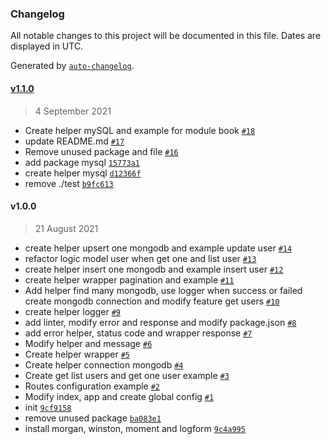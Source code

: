 ### Changelog

All notable changes to this project will be documented in this file. Dates are displayed in UTC.

Generated by [`auto-changelog`](https://github.com/CookPete/auto-changelog).

#### [v1.1.0](https://github.com/bukusaku/exbase/compare/v1.0.0...v1.1.0)

> 4 September 2021

- Create helper mySQL and example for module book [`#18`](https://github.com/bukusaku/exbase/pull/18)
- update README.md [`#17`](https://github.com/bukusaku/exbase/pull/17)
- Remove unused package and file [`#16`](https://github.com/bukusaku/exbase/pull/16)
- add package mysql [`15773a1`](https://github.com/bukusaku/exbase/commit/15773a1f892dc10fa528ab5cab453149848bf204)
- create helper mysql [`d12366f`](https://github.com/bukusaku/exbase/commit/d12366f0bc6e4bf35cfccb985a9766e1085551d0)
- remove ./test [`b9fc613`](https://github.com/bukusaku/exbase/commit/b9fc613d367f24f897c4f9157f0c6f091f62cb79)

#### v1.0.0

> 21 August 2021

- create helper upsert one mongodb and example update user [`#14`](https://github.com/bukusaku/exbase/pull/14)
- refactor logic model user when get one and list user [`#13`](https://github.com/bukusaku/exbase/pull/13)
- create helper insert one mongodb and example insert user [`#12`](https://github.com/bukusaku/exbase/pull/12)
- create helper wrapper pagination and example [`#11`](https://github.com/bukusaku/exbase/pull/11)
- Add helper find many mongodb, use logger when success or failed create mongodb connection and modify feature get users [`#10`](https://github.com/bukusaku/exbase/pull/10)
- create helper logger [`#9`](https://github.com/bukusaku/exbase/pull/9)
- add linter, modify error and response and modify package.json [`#8`](https://github.com/bukusaku/exbase/pull/8)
- add error helper, status code and wrapper response [`#7`](https://github.com/bukusaku/exbase/pull/7)
- Modify helper and message [`#6`](https://github.com/bukusaku/exbase/pull/6)
- Create helper wrapper [`#5`](https://github.com/bukusaku/exbase/pull/5)
- Create helper connection mongodb [`#4`](https://github.com/bukusaku/exbase/pull/4)
- Create get list users and get one user example [`#3`](https://github.com/bukusaku/exbase/pull/3)
- Routes configuration example [`#2`](https://github.com/bukusaku/exbase/pull/2)
- Modify index, app and create global config [`#1`](https://github.com/bukusaku/exbase/pull/1)
- init [`9cf9158`](https://github.com/bukusaku/exbase/commit/9cf9158e1ee66c36577877ae027caf198c61266b)
- remove unused package [`ba083e1`](https://github.com/bukusaku/exbase/commit/ba083e1557dface7707d16e11e5cdbebce2ff5e5)
- install morgan, winston, moment and logform [`9c4a995`](https://github.com/bukusaku/exbase/commit/9c4a995f79d2753bb5ae1f0a0172cd83035079c9)
